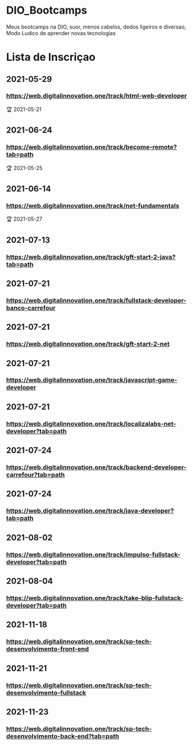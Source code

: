 # DIO_Bootcamps
Meus bootcamps na DIO, suor, menos cabelos, dedos ligeiros e diversao, Modo Ludico de aprender novas tecnologias

# Lista de Inscriçao

## 2021-05-29 
### https://web.digitalinnovation.one/track/html-web-developer 
:trophy: 2021-05-21

## 2021-06-24 
### https://web.digitalinnovation.one/track/become-remote?tab=path
:trophy: 2021-05-25

## 2021-06-14
### https://web.digitalinnovation.one/track/net-fundamentals
:trophy: 2021-05-27

## 2021-07-13
### https://web.digitalinnovation.one/track/gft-start-2-java?tab=path
## 2021-07-21 
### https://web.digitalinnovation.one/track/fullstack-developer-banco-carrefour
## 2021-07-21
### https://web.digitalinnovation.one/track/gft-start-2-net
## 2021-07-21
### https://web.digitalinnovation.one/track/javascript-game-developer
## 2021-07-21
### https://web.digitalinnovation.one/track/localizalabs-net-developer?tab=path
## 2021-07-24
### https://web.digitalinnovation.one/track/backend-developer-carrefour?tab=path
## 2021-07-24
### https://web.digitalinnovation.one/track/java-developer?tab=path
## 2021-08-02
### https://web.digitalinnovation.one/track/impulso-fullstack-developer?tab=path
## 2021-08-04 
### https://web.digitalinnovation.one/track/take-blip-fullstack-developer?tab=path
## 2021-11-18 
### https://web.digitalinnovation.one/track/sp-tech-desenvolvimento-front-end
## 2021-11-21
### https://web.digitalinnovation.one/track/sp-tech-desenvolvimento-fullstack
## 2021-11-23
### https://web.digitalinnovation.one/track/sp-tech-desenvolvimento-back-end?tab=path
